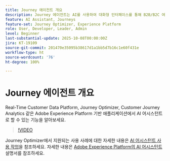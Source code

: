 ```yaml
---
title: Journey 에이전트 개요
description: Journey 에이전트는 AI를 사용하여 대화형 인터페이스를 통해 B2B/B2C 여정을 생성, 분석, 최적화합니다.
feature: AI Assistant, Journeys
feature-set: Journey Optimizer, Experience Platform
role: User, Developer, Leader, Admin
level: Beginner
last-substantial-update: 2025-10-08T00:00:00Z
jira: KT-19109
source-git-commit: 201470e35095b38617d1a1bb5d7b16c1e60f431e
workflow-type: ht
source-wordcount: '76'
ht-degree: 100%

---
```


# Journey 에이전트 개요

Real-Time Customer Data Platform, Journey Optimizer, Customer Journey Analytics 같은 Adobe Experience Platform 기반 애플리케이션에서 AI 어시스턴트로 할 수 있는 기능을 알아보세요.

>[!VIDEO](https://video.tv.adobe.com/v/3429845/?learn=on)

Journey Optimizer에서 지원되는 사용 사례에 대한 자세한 내용은 [AI 어시스턴트 사용 작업](https://experienceleague.adobe.com/ko/docs/journey-optimizer/using/get-started/ai-assistant)을 참조하세요. 자세한 내용은 [Adobe Experience Platform의 AI 어시스턴트](https://experienceleague.adobe.com/ko/docs/experience-platform/ai-assistant/home) 설명서를 참조하세요.

